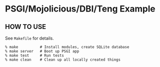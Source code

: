 PSGI/Mojolicious/DBI/Teng Example
=================================

HOW TO USE
----------

See `Makefile` for details.

```
% make          # Install modules, create SQLite database
% make server   # Boot up PSGI app
% make test     # Run tests
% make clean    # Clean up all locally created things
```
